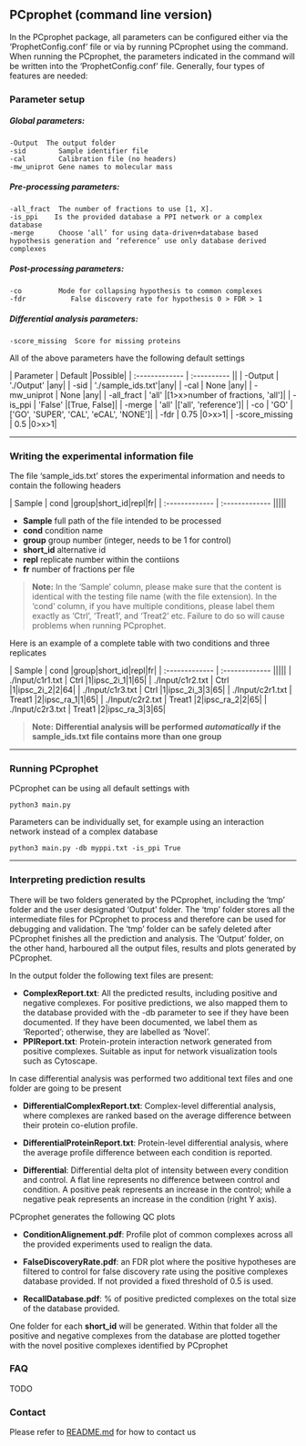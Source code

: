 ## PCprophet (command line version)

In the PCprophet package, all parameters can be configured either via the ‘ProphetConfig.conf’ file or via by running PCprophet using the command. When running the PCprophet, the parameters indicated in the command will be written into the ‘ProphetConfig.conf’ file. Generally, four types of features are needed:


### Parameter setup


##### Global parameters:

```
-Output	 The output folder
-sid	    Sample identifier file
-cal	    Calibration file (no headers)
-mw_uniprot Gene names to molecular mass

```

##### Pre-processing parameters:

```
-all_fract	The number of fractions to use [1, X].
-is_ppi	   Is the provided database a PPI network or a complex database
-merge	    Choose ‘all’ for using data-driven+database based hypothesis generation and ‘reference’ use only database derived complexes

```


##### Post-processing parameters:

```
-co	        Mode for collapsing hypothesis to common complexes
-fdr	       False discovery rate for hypothesis 0 > FDR > 1

```



##### Differential analysis parameters:

```
-score_missing	Score for missing proteins

```

All of the above parameters have the following default settings


| Parameter      | Default           |Possible|
| :------------- | :----------       ||
| -Output        | './Output'        |any|
| -sid           | './sample_ids.txt'|any|
| -cal           | None              |any|
| -mw_uniprot    | None              |any|
| -all_fract     | 'all'             |[1>x>number of fractions, 'all']|
| -is_ppi        | 'False'           |[True, False]|
| -merge         | 'all'             |['all', 'reference']|
| -co            | 'GO'              |['GO', 'SUPER', 'CAL', 'eCAL', 'NONE']|
| -fdr           | 0.75              |0>x>1|
| -score_missing | 0.5               |0>x>1|


---
### Writing the experimental information file
The file ‘sample_ids.txt’ stores the experimental information and needs to contain the following headers

| Sample     | cond      |group|short_id|repl|fr|
| :------------- | :------------- |||||

- __Sample__ full path of the file intended to be processed
- __cond__ condition name
- __group__ group number (integer, needs to be 1 for control)
- __short_id__ alternative id
- __repl__ replicate number within the contiions
- __fr__ number of fractions per file


> **Note:**  In the ‘Sample’ column, please make sure that the content is identical with the testing file name (with the file extension). In the ‘cond’ column, if you have multiple conditions, please label them exactly as ‘Ctrl’, ‘Treat1’, and ‘Treat2’ etc. Failure to do so will cause problems when running PCprophet.

Here is an example of a complete table with two conditions and three replicates

| Sample     | cond      |group|short_id|repl|fr|
| :------------- | :------------- |||||
| ./Input/c1r1.txt     | Ctrl      |1|ipsc_2i_1|1|65|
| ./Input/c1r2.txt     | Ctrl      |1|ipsc_2i_2|2|64|
| ./Input/c1r3.txt     | Ctrl      |1|ipsc_2i_3|3|65|
| ./Input/c2r1.txt     | Treat1      |2|ipsc_ra_1|1|65|
| ./Input/c2r2.txt     | Treat1      |2|ipsc_ra_2|2|65|
| ./Input/c2r3.txt     | Treat1      |2|ipsc_ra_3|3|65|




> **Note:**  __Differential analysis will be performed *automatically* if the sample_ids.txt file contains more than one group__



---
### Running PCprophet
PCprophet can be using all default settings with


```
python3 main.py
```

Parameters can be individually set, for example using an interaction network instead of a complex database

```
python3 main.py -db myppi.txt -is_ppi True
```



----

### Interpreting prediction results
There will be two folders generated by the PCprophet, including the ‘tmp’ folder and the user designated ‘Output’ folder. The ‘tmp’ folder stores all the intermediate files for PCprophet to process and therefore can be used for debugging and validation. The ‘tmp’ folder can be safely deleted after PCprophet finishes all the prediction and analysis. The ‘Output’ folder, on the other hand, harboured all the output files, results and plots generated by PCprophet.

In the output folder the following text files are present:

- __ComplexReport.txt__: All the predicted results, including positive and negative complexes. For positive predictions, we also mapped them to the database provided with the -db parameter to see if they have been documented. If they have been documented, we label them as ‘Reported’; otherwise, they are labelled as ‘Novel’.
- __PPIReport.txt__: Protein-protein interaction network generated from positive complexes. Suitable as input for network visualization tools such as Cytoscape.

In case differential analysis was performed two additional text files and one folder are going to be present

- __DifferentialComplexReport.txt__: Complex-level differential analysis, where complexes are ranked based on the average difference between their protein co-elution profile.
- __DifferentialProteinReport.txt__: Protein-level differential analysis, where the average profile difference between each condition is reported.


- __Differential__: Differential delta plot of intensity between every condition and control. A flat line represents no difference between control and condition. A positive peak represents an increase in the control; while a negative peak represents an increase in the condition (right Y axis).


PCprophet generates the following QC plots

- __ConditionAlignement.pdf__: Profile plot of common complexes across all the provided experiments used to realign the data.
- __FalseDiscoveryRate.pdf__: an FDR plot where the positive hypotheses are filtered to control for false discovery rate using the positive complexes database provided. If not provided a fixed threshold of 0.5 is used.

- __RecallDatabase.pdf__: % of positive predicted complexes on the total size of the database provided.

One folder for each __short_id__ will be generated. Within that folder all the positive and negative complexes from the database  are plotted together with the novel positive complexes identified by PCprophet

### FAQ

TODO


### Contact
Please refer to [README.md](https://github.com/fossatiA/PCprophet/blob/master/README.md) for how to contact us
